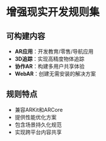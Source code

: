 # 增强现实开发规则集

## 可构建内容

* **AR应用**：开发教育/零售/导航应用
* **3D追踪**：实现高精度物体追踪
* **协作AR**：构建多用户共享体验
* **WebAR**：创建无需安装的解决方案

## 规则特点

- 兼容ARKit和ARCore
- 提供性能优化方案
- 包含场景持久化规范
- 实现跨平台内容共享
